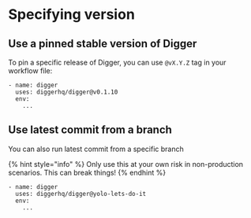 # Specifying version

## Use a pinned stable version of Digger

To pin a specific release of Digger, you can use `@vX.Y.Z` tag in your workflow file:

```
- name: digger
  uses: diggerhq/digger@v0.1.10
  env:
    ...
```

## Use latest commit from a branch

You can also run latest commit from a specific branch

{% hint style="info" %}
Only use this at your own risk in non-production scenarios. This can break things!
{% endhint %}

```
- name: digger
  uses: diggerhq/digger@yolo-lets-do-it
  env:
    ...
```
